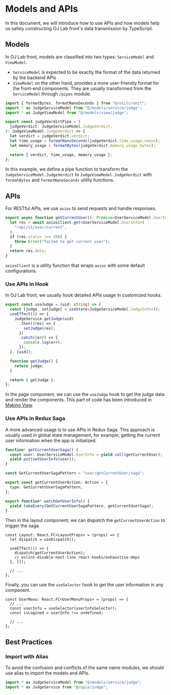 # Models and APIs

In this document, we will introduce how to use APIs
and how models help us safely constructing OJ Lab front's data transmission by TypeScript.

## Models

In OJ Lab front, models are classified into two types: `ServiceModel` and `ViewModel`.

- `ServiceModel` is expected to be exactly the format of the data returned by the backend APIs
- `ViewModel` on the other hand, provides a more user-friendly format for the front-end components.
They are usually transformed from the `ServiceModel` through `/pipes` module.

```ts
import { formatBytes, formatNanoSeconds } from "@/utils/unit";
import * as JudgeServiceModel from "@/models/service/judge";
import * as JudgeViewModel from "@/models/view/judge";

export const judgeVerdictPipe = (
  judgeVerdict: JudgeServiceModel.JudgeVerdict,
): JudgeViewModel.JudgeVerdict => {
  let verdict = judgeVerdict.verdict;
  let time_usage = formatNanoSeconds(judgeVerdict.time_usage.nanos);
  let memory_usage = formatBytes(judgeVerdict.memory_usage_bytes);

  return { verdict, time_usage, memory_usage };
};
```

In this example, we define a pipe function to transform the `JudgeServiceModel.JudgeVerdict` to `JudgeViewModel.JudgeVerdict` with `formatBytes` and `formatNanoSeconds` utility functions.

## APIs

For RESTful APIs, we use `axios` to send requests and handle responses.

```ts
export async function getCurrentUser(): Promise<UserServiceModel.UserInfo> {
  let res = await axiosClient.get<UserServiceModel.UserInfo>(
    "/api/v1/user/current",
  );
  if (res.status !== 200) {
    throw Error("failed to get current user");
  }
  return res.data;
}
```

`axiosClient` is a utility function that wraps `axios` with some default configurations.

### Use APIs in Hook

In OJ Lab front, we usually hook detailed APIs usage in customized hooks.

```ts
export const useJudge = (uid: string) => {
  const [judge, setJudge] = useState<JudgeServiceModel.JudgeInfo>();
  useEffect(() => {
    JudgeService.getJudge(uid)
      .then((res) => {
        setJudge(res);
      })
      .catch((err) => {
        console.log(err);
      });
  }, [uid]);

  function getJudge() {
    return judge;
  }

  return { getJudge };
};
```

In the page component, we can use the `useJudge` hook to get the judge data and render the components.
This part of code has been introduced in [Making View](./making-view.md#pages).

### Use APIs in Redux Saga

A more advanced usage is to use APIs in Redux Saga.
This approach is usually used in global state management,
for example, getting the current user information when the app is initialized.

```ts
function* getCurrentUserSaga() {
  const user: UserServiceModel.UserInfo = yield call(getCurrentUser);
  yield put(setUserInfo(user));
}

const GetCurrentUserSagaPattern = "user/getCurrentUser/saga";

export const getCurrentUserAction: Action = {
  type: GetCurrentUserSagaPattern,
};

export function* watchGetUserInfo() {
  yield takeEvery(GetCurrentUserSagaPattern, getCurrentUserSaga);
}
```

Then in the layout component, we can dispatch the `getCurrentUserAction` to trigger the saga.

```tsx
const Layout: React.FC<LayoutProps> = (props) => {
  let dispatch = useDispatch();

  useEffect(() => {
    dispatch(getCurrentUserAction);
    // eslint-disable-next-line react-hooks/exhaustive-deps
  }, []);

  // ...
};
```

Finally, you can use the `useSelector` hook to get the user information in any component.

```tsx
const UserMenu: React.FC<UserMenuProps> = (props) => {
  // ...
  const userInfo = useSelector(userInfoSelector);
  const isLogined = userInfo !== undefined;

  // ...
};
```

## Best Practices

### Import with Alias

To avoid the confusion and conflicts of the same name modules,
we should use alias to import the models and APIs.

```ts
import * as JudgeServiceModel from "@/models/service/judge";
import * as JudgeService from "@/apis/judge";
```
